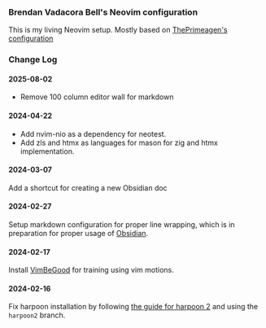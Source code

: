 ### Brendan Vadacora Bell's Neovim configuration
This is my living Neovim setup. Mostly based on [ThePrimeagen's configuration](https://github.com/ThePrimeagen/neovimrc)

### Change Log

#### 2025-08-02
- Remove 100 column editor wall for markdown

#### 2024-04-22
- Add nvim-nio as a dependency for neotest.
- Add zls and htmx as languages for mason for zig and htmx implementation.

#### 2024-03-07
Add a shortcut for creating a new Obsidian doc

#### 2024-02-27
Setup markdown configuration for proper line wrapping, which is in preparation for proper usage of [Obsidian](https://github.com/epwalsh/obsidian.nvim).

#### 2024-02-17
Install [VimBeGood](https://github.com/ThePrimeagen/vim-be-good) for training using vim motions.

#### 2024-02-16
Fix harpoon installation by following
[the guide for harpoon 2](https://github.com/ThePrimeagen/harpoon/blob/harpoon2/README.md) and
using the `harpoon2` branch.
